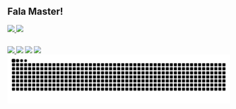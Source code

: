 ## Fala Master!

<div>
   <a href="https://github.com/sinapsecorporativa">
   <img height="140em" src="https://github-readme-stats.vercel.app/api?username=jomariomenezes&show_icons=true&theme=tokyonight&include_all_commits=true&count_private=true"/>
   <img height="140em" src="https://github-readme-stats.vercel.app/api/top-langs/?username=jomariomenezes&layout=compact&langs_count=6&theme=tokyonight"/>
</div>

##

<div>
<a href="https://www.youtube.com/@jomariomenezes" target="_blank"><img src=https://img.shields.io/badge/YouTube-FF0000?style=for-the-badge&logo=youtube&logoColor=white" target="_blank">
<a href="https://instagram.com/jomario.menezes" target="_blank"><img src="https://img.shields.io/badge/-Instagram-%23E4405F?style=for-the-badge&logo=instagram&logoColor=white" target="_blank"></a>
<a href = "mailto:jomario.menezes@gmail.com"><img src="https://img.shields.io/badge/-Gmail-%23333?style=for-the-badge&logo=gmail&logoColor=white" target="_blank"></a>
<a href="https://www.linkedin.com/in/jomariomenezes" target="_blank"><img src="https://img.shields.io/badge/-LinkedIn-%230077B5?style=for-the-badge&logo=linkedin&logoColor=white" target="_blank"></a> 
</div>

<picture>
  <source media="(prefers-color-scheme: dark)" srcset="https://raw.githubusercontent.com/jomariomenezes/jomariomenezes/output/github-contribution-grid-snake-dark.svg">
  <source media="(prefers-color-scheme: light)" srcset="https://raw.githubusercontent.com/jomariomenezes/jomariomenezes/output/github-contribution-grid-snake.svg">
  <img alt="github contribution grid snake animation" src="https://raw.githubusercontent.com/jomariomenezes/jomariomenezes/output/github-contribution-grid-snake.svg">
</picture>
